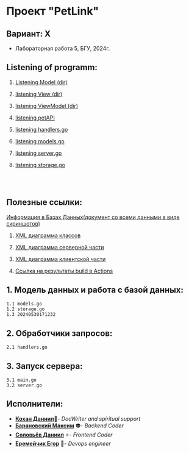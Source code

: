 

# Проект "PetLink"

## Вариант: X
 - Лабораторная работа 5, БГУ, 2024г.

## Listening of programm:
 1. [Listening Model (dir)](./listenings/ListeningModel.md)

 2. [listening View (dir)](./listenings/ListeningView.md)

 3. [listening ViewModel (dir)](./listenings/ListeningViewModel.md)

 4. [listening petAPI ](./listenings/ListeningPetAPI.md)

 5. [listening handlers.go](./listenings/ListeningHandlers.md)

 6. [listening models.go](./listenings/ListeningModelsGo.md)

 7. [listening server.go](./listenings/ListeningServer.md)

8. [listening storage.go](./listenings/ListeningStorage.md)


<br><br>


## Полезные ссылки:

[Информация в Базах Данных(документ со всеми данными в виде скриншотов)](./DataBase.md)

 1. [XML диаграмма классов](./Diagrams/XML_class_diagramm.png)

 2. [XML диаграмма серверной части](./Diagrams/XML_serverPart_Diagramm.png)

 3. [XML диаграмма клиентской части](./Diagrams/XML_UserPart_Diagramm.png)

 4. [Cсылка на результаты build в Actions](./docs/buildCheck.md)

## 1. Модель данных и работа с базой данных:
    1.1 models.go
    1.2 storage.go
    1.3 20240530171232

## 2. Обработчики запросов:
    2.1 handlers.go


## 3. Запуск сервера:
    3.1 main.go
    3.2 server.go

## Исполнители:
- [**Кохан Даниил**](https://github.com/ExiDola):pray:- *DocWriter and spiritual support*
- [**Барановский Максим**](https://github.com/MaximBaranovskiy) :alien:- *Backend Coder*
- [**Соловьёв Даниил**](https://github.com/soldansd) :star:- *Frontend Coder* 
- [**Еремейчик Егор**](https://github.com/Eg0rik) :beer:- *Devops engineer*